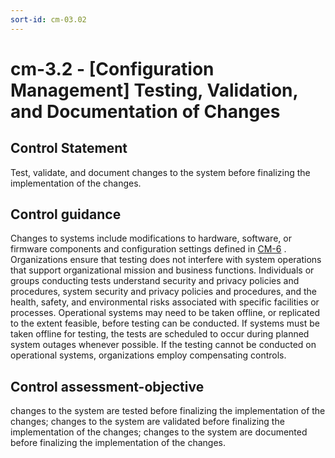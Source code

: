 ```yaml
---
sort-id: cm-03.02
---
```


# cm-3.2 - \[Configuration Management\] Testing, Validation, and Documentation of Changes

## Control Statement

Test, validate, and document changes to the system before finalizing the implementation of the changes.

## Control guidance

Changes to systems include modifications to hardware, software, or firmware components and configuration settings defined in [CM-6](#cm-6) . Organizations ensure that testing does not interfere with system operations that support organizational mission and business functions. Individuals or groups conducting tests understand security and privacy policies and procedures, system security and privacy policies and procedures, and the health, safety, and environmental risks associated with specific facilities or processes. Operational systems may need to be taken offline, or replicated to the extent feasible, before testing can be conducted. If systems must be taken offline for testing, the tests are scheduled to occur during planned system outages whenever possible. If the testing cannot be conducted on operational systems, organizations employ compensating controls.

## Control assessment-objective

changes to the system are tested before finalizing the implementation of the changes;
changes to the system are validated before finalizing the implementation of the changes;
changes to the system are documented before finalizing the implementation of the changes.
